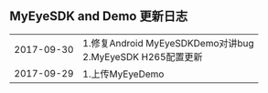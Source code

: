 ## MyEyeSDK and Demo 更新日志

<table>
  <tr><td>2017-09-30</td><td>1.修复Android MyEyeSDKDemo对讲bug </br>2.MyEyeSDK H265配置更新</td></tr>
  <tr><td>2017-09-29</td><td>1.上传MyEyeDemo</td></tr>
</table>
